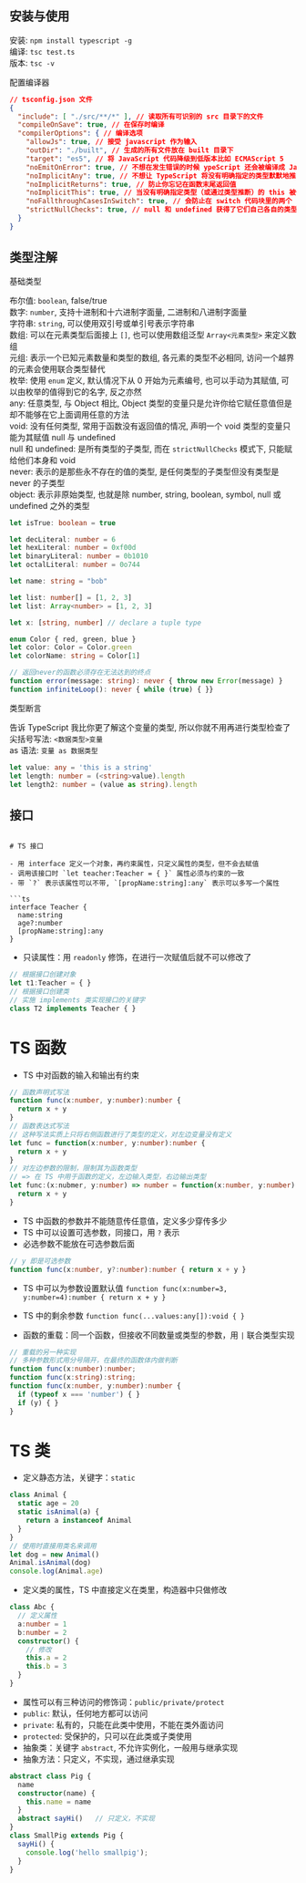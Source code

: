 ## 安装与使用

安装: `npm install typescript -g`  
编译: `tsc test.ts`  
版本: `tsc -v`  

配置编译器

```json
// tsconfig.json 文件
{
  "include": [ "./src/**/*" ], // 读取所有可识别的 src 目录下的文件
  "compileOnSave": true, // 在保存时编译
  "compilerOptions": { // 编译选项
    "allowJs": true, // 接受 javascript 作为输入
    "outDir": "./built", // 生成的所有文件放在 built 目录下
    "target": "es5", // 将 JavaScript 代码降级到低版本比如 ECMAScript 5
    "noEmitOnError": true, // 不想在发生错误的时候 ypeScript 还会被编译成 JavaScript
    "noImplicitAny": true, // 不想让 TypeScript 将没有明确指定的类型默默地推断为 any 类型
    "noImplicitReturns": true, // 防止你忘记在函数末尾返回值
    "noImplicitThis": true, // 当没有明确指定类型（或通过类型推断）的 this 被使用时 TypeScript 会产生一个错误
    "noFallthroughCasesInSwitch": true, // 会防止在 switch 代码块里的两个 case 之间忘记添加 break 语句
    "strictNullChecks": true, // null 和 undefined 获得了它们自己各自的类型 null 和 undefined
  }
}
```
 
## 类型注解

基础类型

布尔值: `boolean`, false/true  
数字: `number`, 支持十进制和十六进制字面量, 二进制和八进制字面量  
字符串: `string`, 可以使用双引号或单引号表示字符串  
数组: 可以在元素类型后面接上 `[]`, 也可以使用数组泛型 `Array<元素类型>` 来定义数组  
元组: 表示一个已知元素数量和类型的数组, 各元素的类型不必相同, 访问一个越界的元素会使用联合类型替代  
枚举: 使用 `enum` 定义, 默认情况下从 0 开始为元素编号, 也可以手动为其赋值, 可以由枚举的值得到它的名字, 反之亦然  
any: 任意类型, 与 Object 相比, Object 类型的变量只是允许你给它赋任意值但是却不能够在它上面调用任意的方法  
void: 没有任何类型, 常用于函数没有返回值的情况, 声明一个 void 类型的变量只能为其赋值 null 与 undefined  
null 和 undefined: 是所有类型的子类型, 而在 `strictNullChecks` 模式下, 只能赋给他们本身和 void  
never: 表示的是那些永不存在的值的类型, 是任何类型的子类型但没有类型是 never 的子类型  
object: 表示非原始类型, 也就是除 number, string, boolean, symbol, null 或 undefined 之外的类型  
 
```ts
let isTrue: boolean = true

let decLiteral: number = 6
let hexLiteral: number = 0xf00d
let binaryLiteral: number = 0b1010
let octalLiteral: number = 0o744

let name: string = "bob"

let list: number[] = [1, 2, 3]
let list: Array<number> = [1, 2, 3]

let x: [string, number] // declare a tuple type

enum Color { red, green, blue }
let color: Color = Color.green
let colorName: string = Color[1]

// 返回never的函数必须存在无法达到的终点
function error(message: string): never { throw new Error(message) }
function infiniteLoop(): never { while (true) { }}
```

类型断言

告诉 TypeScript 我比你更了解这个变量的类型, 所以你就不用再进行类型检查了  
尖括号写法: `<数据类型>变量`  
as 语法: `变量 as 数据类型`  

```ts
let value: any = 'this is a string'
let length: number = (<string>value).length
let length2: number = (value as string).length
```

## 接口




``` 

# TS 接口

- 用 interface 定义一个对象，再约束属性，只定义属性的类型，但不会去赋值
- 调用该接口时 `let teacher:Teacher = { }` 属性必须与约束的一致
- 带 `?` 表示该属性可以不带, `[propName:string]:any` 表示可以多写一个属性

```ts
interface Teacher {
  name:string
  age?:number
  [propName:string]:any
}
```

- 只读属性：用 `readonly` 修饰，在进行一次赋值后就不可以修改了

```ts
// 根据接口创建对象
let t1:Teacher = { }
// 根据接口创建类
// 实施 implements 类实现接口的关键字
class T2 implements Teacher { }
```

# TS 函数

- TS 中对函数的输入和输出有约束

```ts
// 函数声明式写法
function func(x:number, y:number):number {
  return x + y
}
// 函数表达式写法
// 这种写法实质上只将右侧函数进行了类型的定义，对左边变量没有定义
let func = function(x:number, y:number):number {
  return x + y
}
// 对左边参数的限制，限制其为函数类型
// => 在 TS 中用于函数的定义，左边输入类型，右边输出类型
let func:(x:nubmer, y:number) => number = function(x:number, y:number):number {
  return x + y
}
```

- TS 中函数的参数并不能随意传任意值，定义多少穿传多少
- TS 中可以设置可选参数，同接口，用 `?` 表示
- 必选参数不能放在可选参数后面

```ts
// y 即是可选参数
function func(x:number, y?:number):number { return x + y }
```

- TS 中可以为参数设置默认值 `function func(x:number=3, y:number=4):number { return x + y }`
- TS 中的剩余参数 `function func(...values:any[]):void { }`

- 函数的重载：同一个函数，但接收不同数量或类型的参数，用 `|` 联合类型实现

```ts
// 重载的另一种实现
// 多种参数形式用分号隔开，在最终的函数体内做判断
function func(x:number):number;
function func(x:string):string;
function func(x:number, y:number):number {
  if (typeof x === 'number') { }
  if (y) { }
}
```

# TS 类

- 定义静态方法，关键字：`static`

```ts
class Animal {
  static age = 20
  static isAnimal(a) {
    return a instanceof Animal
  }
}
// 使用时直接用类名来调用
let dog = new Animal()
Animal.isAnimal(dog)
console.log(Animal.age)
```

- 定义类的属性，TS 中直接定义在类里，构造器中只做修改

```ts
class Abc {
  // 定义属性
  a:number = 1
  b:number = 2
  constructor() {
    // 修改
    this.a = 2
    this.b = 3
  }
}
```

- 属性可以有三种访问的修饰词：`public/private/protect`
- `public`: 默认，任何地方都可以访问
- `private`: 私有的，只能在此类中使用，不能在类外面访问
- `protected`: 受保护的，只可以在此类或子类使用
- 抽象类：关键字 `abstract`, 不允许实例化，一般用与继承实现
- 抽象方法：只定义，不实现，通过继承实现

```ts
abstract class Pig {
  name
  constructor(name) {
    this.name = name
  }
  abstract sayHi()   // 只定义，不实现
}
class SmallPig extends Pig {
  sayHi() {
    console.log('hello smallpig');
  }
}
```